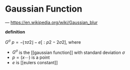 # Gaussian Function

&mdash; <https://en.wikipedia.org/wiki/Gaussian_blur>

**definition**

$G^\sigma\ p = -\lfloor \tau \sigma2 \rfloor - e[:p2 - 2\sigma2]$, where

- $G^\sigma$ is the [[gaussian function]] with standard deviation $\sigma$
- $p = (x \cdots)$ is a point
- $e$ is [[eulers constant]]

